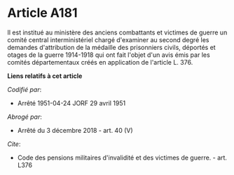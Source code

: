 # Article A181

Il est institué au ministère des anciens combattants et victimes de guerre un comité central interministériel chargé
d'examiner au second degré les demandes d'attribution de la médaille des prisonniers civils, déportés et otages de la guerre
1914-1918 qui ont fait l'objet d'un avis émis par les comités départementaux créés en application de l'article L. 376.

**Liens relatifs à cet article**

_Codifié par_:

  - Arrêté 1951-04-24 JORF 29 avril 1951

_Abrogé par_:

  - Arrêté du 3 décembre 2018 - art. 40 (V)

_Cite_:

  - Code des pensions militaires d'invalidité et des victimes de guerre. - art. L376
